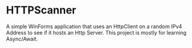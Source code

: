 # HTTPScanner
A simple WinForms application that uses an HttpClient on a random IPv4 Address to see if it hosts an Http Server. This project is mostly for learning Async/Await.
